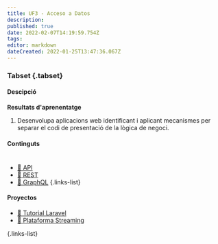 ```yaml
---
title: UF3 - Acceso a Datos
description: 
published: true
date: 2022-02-07T14:19:59.754Z
tags: 
editor: markdown
dateCreated: 2022-01-25T13:47:36.067Z
---
```


### Tabset {.tabset}

#### Descipció
**Resultats d'aprenentatge**

1. Desenvolupa aplicacions web identificant i aplicant mecanismes per separar el codi de presentació de la lògica de negoci.

#### Continguts



#

- [:pill: API](api)
- [:pill: REST](rest)
- [:pill: GraphQL](graphql)
{.links-list}
#### Proyectos
- [:wrench: Tutorial Laravel](/ca/informatica/daw/m7/uf2/tutorial-laravel-8)
- [:briefcase: Plataforma Streaming](proyecto-streaming)

{.links-list}

